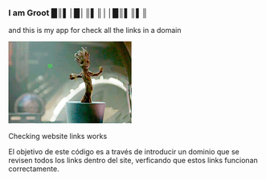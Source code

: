 ### I am Groot █║▌│█│║▌║││█║▌║▌║
and this is my app for check all the links in a domain

![](readme/iamgroot.gif)
                 
Checking website links works

El objetivo de este código es a través de introducir un dominio que se revisen todos los links dentro del site, verficando que estos links funcionan correctamente. 
